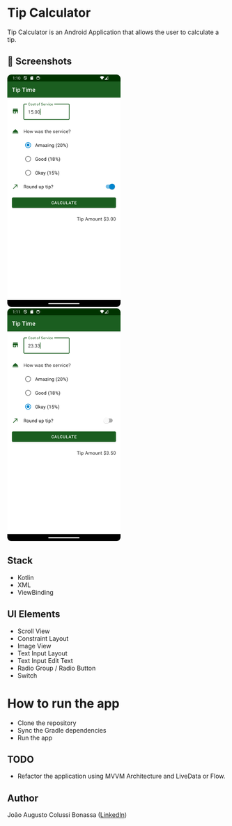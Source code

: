 # Tip Calculator
Tip Calculator is an Android Application that allows the user to calculate a tip.

## :camera_flash: Screenshots

<img src="/assets/image1.png" width="260">&emsp;<img src="/assets/image2.png" width="260">&emsp;

## Stack
* Kotlin
* XML
* ViewBinding

## UI Elements
* Scroll View
* Constraint Layout
* Image View
* Text Input Layout
* Text Input Edit Text
* Radio Group / Radio Button
* Switch

# How to run the app
- Clone the repository
- Sync the Gradle dependencies
- Run the app

## TODO
- Refactor the application using MVVM Architecture and LiveData or Flow.

## Author
João Augusto Colussi Bonassa ([LinkedIn](https://www.linkedin.com/in/joaocolussi/))